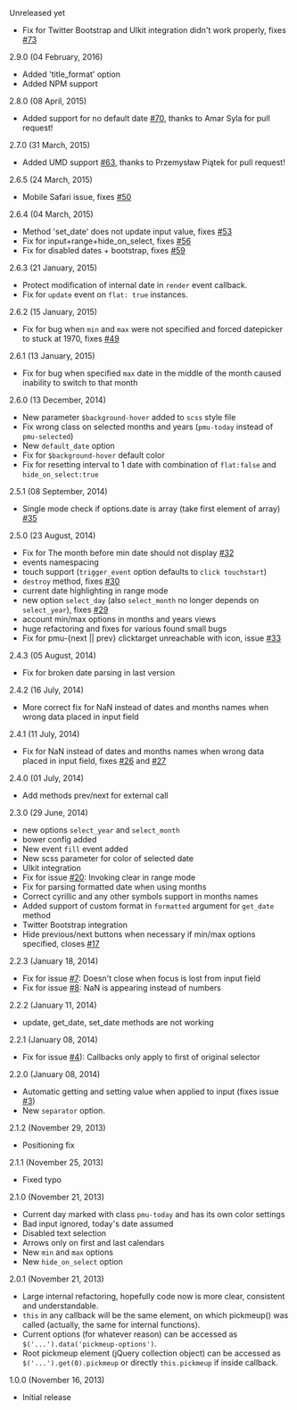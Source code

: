 Unreleased yet
* Fix for Twitter Bootstrap and UIkit integration didn't work properly, fixes [#73](https://github.com/nazar-pc/PickMeUp/issues/73)

2.9.0 (04 February, 2016)
* Added 'title_format' option
* Added NPM support

2.8.0 (08 April, 2015)
* Added support for no default date [#70](https://github.com/nazar-pc/PickMeUp/pull/70), thanks to Amar Syla for pull request!

2.7.0 (31 March, 2015)
* Added UMD support [#63](https://github.com/nazar-pc/PickMeUp/pull/63), thanks to Przemysław Piątek for pull request!

2.6.5 (24 March, 2015)
* Mobile Safari issue, fixes [#50](https://github.com/nazar-pc/PickMeUp/issues/50)

2.6.4 (04 March, 2015)
* Method 'set_date' does not update input value, fixes [#53](https://github.com/nazar-pc/PickMeUp/issues/53)
* Fix for input+range+hide_on_select, fixes [#56](https://github.com/nazar-pc/PickMeUp/issues/56)
* Fix for disabled dates + bootstrap, fixes [#59](https://github.com/nazar-pc/PickMeUp/issues/59)

2.6.3 (21 January, 2015)
* Protect modification of internal date in `render` event callback.
* Fix for `update` event on `flat: true` instances.

2.6.2 (15 January, 2015)
* Fix for bug when `min` and `max` were not specified and forced datepicker to stuck at 1970, fixes [#49](https://github.com/nazar-pc/PickMeUp/issues/49)

2.6.1 (13 January, 2015)
* Fix for bug when specified `max` date in the middle of the month caused inability to switch to that month

2.6.0 (13 December, 2014)
* New parameter `$background-hover` added to `scss` style file
* Fix wrong class on selected months and years (`pmu-today` instead of `pmu-selected`)
* New `default_date` option
* Fix for `$background-hover` default color
* Fix for resetting interval to 1 date with combination of `flat:false` and `hide_on_select:true`

2.5.1 (08 September, 2014)
* Single mode check if options.date is array (take first element of array) [#35](https://github.com/nazar-pc/PickMeUp/pull/35)

2.5.0 (23 August, 2014)
* Fix for The month before min date should not display [#32](https://github.com/nazar-pc/PickMeUp/issues/32)
* events namespacing
* touch support (`trigger_event` option defaults to `click touchstart`)
* `destroy` method, fixes [#30](https://github.com/nazar-pc/PickMeUp/issues/30)
* current date highlighting in range mode
* new option `select_day` (also `select_month` no longer depends on `select_year`), fixes [#29](https://github.com/nazar-pc/PickMeUp/issues/29)
* account min/max options in months and years views
* huge refactoring and fixes for various found small bugs
* Fix for pmu-{next || prev} clicktarget unreachable with icon, issue [#33](https://github.com/nazar-pc/PickMeUp/issues/33)

2.4.3 (05 August, 2014)
* Fix for broken date parsing in last version

2.4.2 (16 July, 2014)
* More correct fix for NaN instead of dates and months names when wrong data placed in input field

2.4.1 (11 July, 2014)
* Fix for NaN instead of dates and months names when wrong data placed in input field, fixes [#26](https://github.com/nazar-pc/PickMeUp/issues/26) and [#27](https://github.com/nazar-pc/PickMeUp/issues/27)

2.4.0 (01 July, 2014)
* Add methods prev/next for external call

2.3.0 (29 June, 2014)
* new options `select_year` and `select_month`
* bower config added
* New event `fill` event added
* New scss parameter for color of selected date
* UIkit integration
* Fix for issue [#20](https://github.com/nazar-pc/PickMeUp/issues/20): Invoking clear in range mode
* Fix for parsing formatted date when using months
* Correct cyrillic and any other symbols support in months names
* Added support of custom format in `formatted` argument for `get_date` method
* Twitter Bootstrap integration
* Hide previous/next buttons when necessary if min/max options specified, closes [#17](https://github.com/nazar-pc/PickMeUp/issues/17)

2.2.3 (January 18, 2014)
* Fix for issue [#7](https://github.com/nazar-pc/PickMeUp/issues/7): Doesn't close when focus is lost from input field
* Fix for issue [#8](https://github.com/nazar-pc/PickMeUp/issues/8): NaN is appearing instead of numbers

2.2.2 (January 11, 2014)
* update, get_date, set_date methods are not working

2.2.1 (January 08, 2014)
* Fix for issue [#4](https://github.com/nazar-pc/PickMeUp/issues/4)): Callbacks only apply to first of original selector

2.2.0 (January 08, 2014)
* Automatic getting and setting value when applied to input (fixes issue [#3](https://github.com/nazar-pc/PickMeUp/issues/3))
* New `separator` option.

2.1.2 (November 29, 2013)
* Positioning fix

2.1.1 (November 25, 2013)
* Fixed typo

2.1.0 (November 21, 2013)
* Current day marked with class `pmu-today` and has its own color settings
* Bad input ignored, today's date assumed
* Disabled text selection
* Arrows only on first and last calendars
* New `min` and `max` options
* New `hide_on_select` option

2.0.1 (November 21, 2013)
* Large internal refactoring, hopefully code now is more clear,  consistent and understandable.
* `this` in any callback will be the same element, on which pickmeup() was called (actually, the same for internal functions).
* Current options (for whatever reason) can be accessed as `$('...').data('pickmeup-options')`.
* Root pickmeup element (jQuery collection object) can be accessed as `$('...').get(0).pickmeup` or directly `this.pickmeup` if inside callback.

1.0.0 (November 16, 2013)
* Initial release
